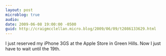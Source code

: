 ```yaml
---
layout: post
microblog: true
audio: 
date: 2009-06-08 19:00:00 -0500
guid: http://craigmcclellan.micro.blog/2009/06/09/t2086133629.html
---
```

I just reserved my iPhone 3GS at the Apple Store in Green Hills.  Now I just have to wait until the 19th.
